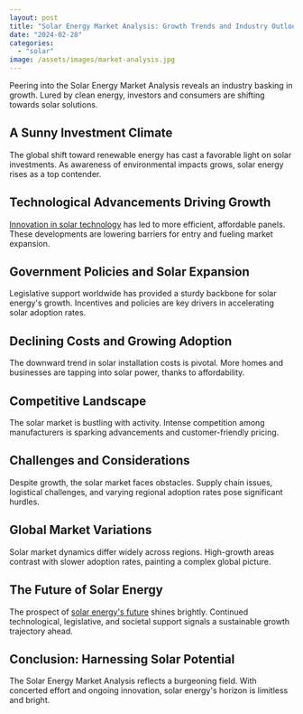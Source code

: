 ```yaml
---
layout: post
title: "Solar Energy Market Analysis: Growth Trends and Industry Outlook"
date: "2024-02-28"
categories: 
  - "solar"
image: /assets/images/market-analysis.jpg
---
```


Peering into the Solar Energy Market Analysis reveals an industry basking in growth. Lured by clean energy, investors and consumers are shifting towards solar solutions.

## A Sunny Investment Climate

The global shift toward renewable energy has cast a favorable light on solar investments. As awareness of environmental impacts grows, solar energy rises as a top contender.

## Technological Advancements Driving Growth

[Innovation in solar technology](/advancements-in-solar-technology/) has led to more efficient, affordable panels. These developments are lowering barriers for entry and fueling market expansion.

## Government Policies and Solar Expansion

Legislative support worldwide has provided a sturdy backbone for solar energy's growth. Incentives and policies are key drivers in accelerating solar adoption rates.

## Declining Costs and Growing Adoption

The downward trend in solar installation costs is pivotal. More homes and businesses are tapping into solar power, thanks to affordability.

## Competitive Landscape

The solar market is bustling with activity. Intense competition among manufacturers is sparking advancements and customer-friendly pricing.

## Challenges and Considerations

Despite growth, the solar market faces obstacles. Supply chain issues, logistical challenges, and varying regional adoption rates pose significant hurdles.

## Global Market Variations

Solar market dynamics differ widely across regions. High-growth areas contrast with slower adoption rates, painting a complex global picture.

## The Future of Solar Energy

The prospect of [solar energy's future](/power-up-your-business-with-solar-energy-a-bright-future-ahead/) shines brightly. Continued technological, legislative, and societal support signals a sustainable growth trajectory ahead.

## Conclusion: Harnessing Solar Potential

The Solar Energy Market Analysis reflects a burgeoning field. With concerted effort and ongoing innovation, solar energy's horizon is limitless and bright.
